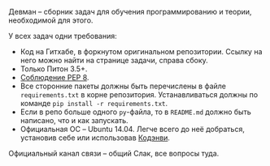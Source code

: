 Девман – сборник задач для обучения программированию и теории, необходимой для этого.

У всех задач одни требования:
 
- Код на Гитхабе, в форкнутом оригинальном репозитории. Ссылку на него можно найти на странице задачи, справа сбоку.
- Только Питон 3.5+.
- [Соблюдение PEP 8](/encyclopedia/python_basics/python_basics_pep8/).
- Все сторонние пакеты должны быть перечислены в файле `requirements.txt` в корне репозитория.
Устанавливаться должны по команде `pip install -r requirements.txt`.
- Если в репо больше одного `py`-файла, то в `README.md` должно быть написано, что и как запускать.
- Официальная ОС – Ubuntu 14.04. Легче всего до неё добраться, установив себе или использовав [Кодэнви](/encyclopedia/tutorial/tutorial_codenvy/).

Официальный канал связи – общий Слак, все вопросы туда.